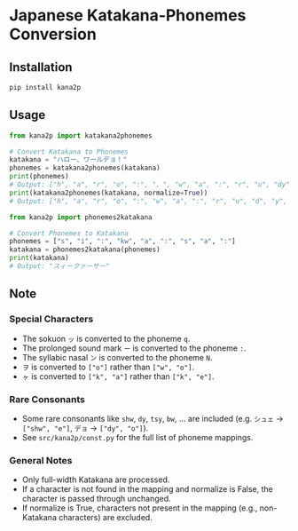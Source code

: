 # Japanese Katakana-Phonemes Conversion

## Installation

```bash
pip install kana2p
```

## Usage

```python
from kana2p import katakana2phonemes

# Convert Katakana to Phonemes
katakana = "ハロー、ワールデョ！"
phonemes = katakana2phonemes(katakana)
print(phonemes)
# Output: ["h", "a", "r", "o", ":", "、", "w", "a", ":", "r", "u", "dy", "o", "！"]
print(katakana2phonemes(katakana, normalize=True))
# Output: ["h", "a", "r", "o", ":", "w", "a", ":", "r", "u", "d", "y", "o"]
```

```python
from kana2p import phonemes2katakana

# Convert Phonemes to Katakana
phonemes = ["s", "i", ":", "kw", "a", ":", "s", "a", ":"]
katakana = phonemes2katakana(phonemes)
print(katakana)
# Output: "スィークァーサー"
```

## Note

### Special Characters
- The sokuon `ッ` is converted to the phoneme `q`.
- The prolonged sound mark `ー` is converted to the phoneme `:`.
- The syllabic nasal `ン` is converted to the phoneme `N`.
- `ヲ` is converted to `["o"]` rather than `["w", "o"]`.
- `ヶ` is converted to `["k", "a"]` rather than `["k", "e"]`.

### Rare Consonants
- Some rare consonants like `shw`, `dy`, `tsy`, `bw`, ... are included (e.g. `シュェ` -> `["shw", "e"]`, `デョ` -> `["dy", "o"]`).
- See `src/kana2p/const.py` for the full list of phoneme mappings.

### General Notes
- Only full-width Katakana are processed.
- If a character is not found in the mapping and normalize is False, the character is passed through unchanged.
- If normalize is True, characters not present in the mapping (e.g., non-Katakana characters) are excluded.
